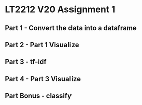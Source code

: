 # LT2212 V20 Assignment 1

## Part 1 - Convert the data into a dataframe


## Part 2 - Part 1 Visualize


## Part 3 - tf-idf


## Part 4 - Part 3 Visualize


## Part Bonus - classify

